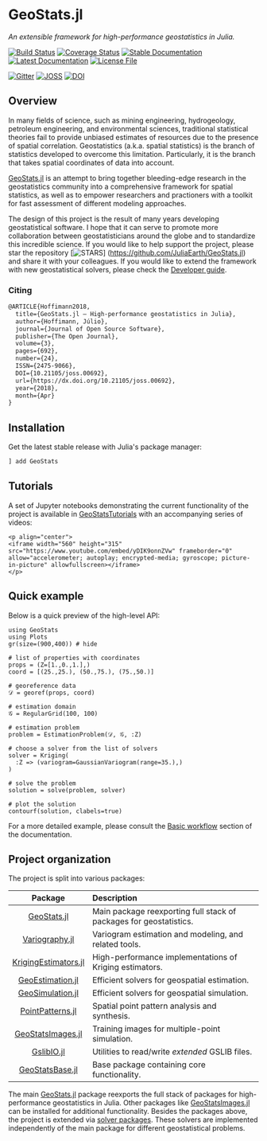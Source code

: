 # GeoStats.jl

*An extensible framework for high-performance geostatistics in Julia.*

[![Build Status](https://img.shields.io/github/workflow/status/JuliaEarth/GeoStats.jl/CI?style=flat-square)](https://github.com/JuliaEarth/GeoStats.jl/actions)
[![Coverage Status](https://img.shields.io/codecov/c/github/JuliaEarth/GeoStats.jl?style=flat-square)](https://codecov.io/gh/JuliaEarth/GeoStats.jl)
[![Stable Documentation](https://img.shields.io/badge/docs-stable-blue?style=flat-square)](https://JuliaEarth.github.io/GeoStats.jl/stable)
[![Latest Documentation](https://img.shields.io/badge/docs-latest-blue?style=flat-square)](https://JuliaEarth.github.io/GeoStats.jl/latest)
[![License File](https://img.shields.io/badge/license-MIT-blue?style=flat-square)](https://github.com/JuliaEarth/GeoStats.jl/blob/master/LICENSE)

[![Gitter](https://img.shields.io/badge/chat-on%20gitter-bc0067?style=flat-square)](https://gitter.im/JuliaEarth/GeoStats.jl)
[![JOSS](https://img.shields.io/badge/JOSS-10.21105%2Fjoss.00692-brightgreen?style=flat-square)](https://doi.org/10.21105/joss.00692)
[![DOI](https://img.shields.io/badge/DOI-10.5281%2Fzenodo.3875233-blue?style=flat-square)](https://zenodo.org/badge/latestdoi/33827844)

## Overview

In many fields of science, such as mining engineering, hydrogeology, petroleum
engineering, and environmental sciences, traditional statistical theories fail
to provide unbiased estimates of resources due to the presence of spatial
correlation. Geostatistics (a.k.a. spatial statistics) is the branch of
statistics developed to overcome this limitation. Particularly, it is the
branch that takes spatial coordinates of data into account.

[GeoStats.jl](https://github.com/JuliaEarth/GeoStats.jl) is an attempt to bring
together bleeding-edge research in the geostatistics community into a comprehensive
framework for spatial statistics, as well as to empower researchers and practioners
with a toolkit for fast assessment of different modeling approaches.

The design of this project is the result of many years developing geostatistical
software. I hope that it can serve to promote more collaboration between
geostatisticians around the globe and to standardize this incredible science.
If you would like to help support the project, please
star the repository [![STARS](https://img.shields.io/github/stars/JuliaEarth/GeoStats.jl?style=social)]
(https://github.com/JuliaEarth/GeoStats.jl) and share it with your colleagues.
If you would like to extend the framework with new geostatistical solvers,
please check the [Developer guide](contributing/solvers.md).

### Citing

```latex
@ARTICLE{Hoffimann2018,
  title={GeoStats.jl – High-performance geostatistics in Julia},
  author={Hoffimann, Júlio},
  journal={Journal of Open Source Software},
  publisher={The Open Journal},
  volume={3},
  pages={692},
  number={24},
  ISSN={2475-9066},
  DOI={10.21105/joss.00692},
  url={https://dx.doi.org/10.21105/joss.00692},
  year={2018},
  month={Apr}
}
```

## Installation

Get the latest stable release with Julia's package manager:

```julia
] add GeoStats
```

## Tutorials

A set of Jupyter notebooks demonstrating the current functionality of the project
is available in [GeoStatsTutorials](https://github.com/JuliaEarth/GeoStatsTutorials)
with an accompanying series of videos:

```@raw html
<p align="center">
<iframe width="560" height="315" src="https://www.youtube.com/embed/yDIK9onnZVw" frameborder="0" allow="accelerometer; autoplay; encrypted-media; gyroscope; picture-in-picture" allowfullscreen></iframe>
</p>
```

## Quick example

Below is a quick preview of the high-level API:

```@example overview
using GeoStats
using Plots
gr(size=(900,400)) # hide

# list of properties with coordinates
props = (Z=[1.,0.,1.],)
coord = [(25.,25.), (50.,75.), (75.,50.)]

# georeference data
𝒟 = georef(props, coord)

# estimation domain
𝒢 = RegularGrid(100, 100)

# estimation problem
problem = EstimationProblem(𝒟, 𝒢, :Z)

# choose a solver from the list of solvers
solver = Kriging(
  :Z => (variogram=GaussianVariogram(range=35.),)
)

# solve the problem
solution = solve(problem, solver)

# plot the solution
contourf(solution, clabels=true)
```

For a more detailed example, please consult the [Basic workflow](workflow.md)
section of the documentation.

## Project organization

The project is split into various packages:

| Package | Description |
|:-------:|:------------|
| [GeoStats.jl](https://github.com/JuliaEarth/GeoStats.jl) | Main package reexporting full stack of packages for geostatistics. |
| [Variography.jl](https://github.com/JuliaEarth/Variography.jl) | Variogram estimation and modeling, and related tools. |
| [KrigingEstimators.jl](https://github.com/JuliaEarth/KrigingEstimators.jl) | High-performance implementations of Kriging estimators. |
| [GeoEstimation.jl](https://github.com/JuliaEarth/GeoEstimation.jl) | Efficient solvers for geospatial estimation. |
| [GeoSimulation.jl](https://github.com/JuliaEarth/GeoSimulation.jl) | Efficient solvers for geospatial simulation. |
| [PointPatterns.jl](https://github.com/JuliaEarth/PointPatterns.jl) | Spatial point pattern analysis and synthesis. |
| [GeoStatsImages.jl](https://github.com/JuliaEarth/GeoStatsImages.jl) | Training images for multiple-point simulation. |
| [GslibIO.jl](https://github.com/JuliaEarth/GslibIO.jl) | Utilities to read/write *extended* GSLIB files. |
| [GeoStatsBase.jl](https://github.com/JuliaEarth/GeoStatsBase.jl) | Base package containing core functionality. |

The main [GeoStats.jl](https://github.com/JuliaEarth/GeoStats.jl) package reexports
the full stack of packages for high-performance geostatistics in Julia. Other
packages like [GeoStatsImages.jl](https://github.com/JuliaEarth/GeoStatsImages.jl)
can be installed for additional functionality. Besides the packages above, the
project is extended via [solver packages](solvers.md). These solvers are implemented
independently of the main package for different geostatistical problems.
